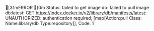 [31mERROR  [0m Status: failed to get image db: failed to pull image db:latest: GET https://index.docker.io/v2/library/db/manifests/latest: UNAUTHORIZED: authentication required; [map[Action:pull Class: Name:library/db Type:repository]], Code: 1 
